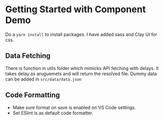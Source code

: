 # Getting Started with Component Demo

Do a `yarn install` to install packages. I have added sass and Clay UI for css.

## Data Fetching

There is function in utils folder which mimicks API fetching with delays. It takes delay as aruguemets and will return the resolved file. Dummy data can be added in `src/data/data.json`

## Code Formatting

- Make sure format on save is enabled on VS Code settings.
- Set ESlint is as default code formatter.
